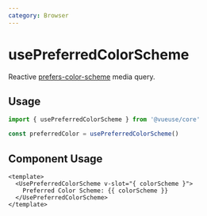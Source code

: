 ```yaml
---
category: Browser
---
```


# usePreferredColorScheme

Reactive [prefers-color-scheme](https://developer.mozilla.org/en-US/docs/Web/CSS/@media/prefers-color-scheme) media query.

## Usage

```js
import { usePreferredColorScheme } from '@vueuse/core'

const preferredColor = usePreferredColorScheme()
```

## Component Usage

```vue
<template>
  <UsePreferredColorScheme v-slot="{ colorScheme }">
    Preferred Color Scheme: {{ colorScheme }}
  </UsePreferredColorScheme>
</template>
```
